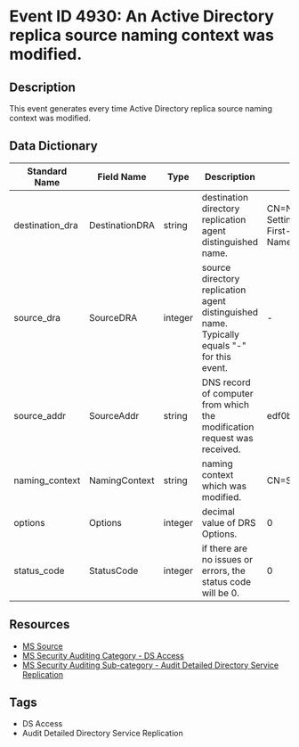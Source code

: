 # Event ID 4930: An Active Directory replica source naming context was modified.

## Description
This event generates every time Active Directory replica source naming context was modified.

## Data Dictionary
|Standard Name|Field Name|Type|Description|Sample Value|
|---|---|---|---|---|
|destination_dra|DestinationDRA|string|destination directory replication agent distinguished name.|CN=NTDS Settings,CN=WIN2012R2,CN=Servers,CN=Default-First-Site-Name,CN=Sites,CN=Configuration,DC=contoso,DC=local|
|source_dra|SourceDRA|integer|source directory replication agent distinguished name. Typically equals "-" for this event.|-|
|source_addr|SourceAddr|string|DNS record of computer from which the modification request was received.|edf0bef9-1f73-4df3-8991-f6ec2d4ef3ae|
|naming_context|NamingContext|string|naming context which was modified.|CN=Schema,CN=Configuration,DC=contoso,DC=local|
|options|Options|integer|decimal value of DRS Options.|0|
|status_code|StatusCode|integer|if there are no issues or errors, the status code will be 0.|0|

## Resources
* [MS Source](https://github.com/MicrosoftDocs/windows-itpro-docs/blob/public/windows/security/threat-protection/auditing/event-4930.md)
* [MS Security Auditing Category - DS Access](https://docs.microsoft.com/en-us/windows/security/threat-protection/auditing/advanced-security-audit-policy-settings#ds-access)
* [MS Security Auditing Sub-category - Audit Detailed Directory Service Replication](https://github.com/MicrosoftDocs/windows-itpro-docs/tree/master/windows/security/threat-protection/auditing/audit-detailed-directory-service-replication.md)

## Tags
* DS Access
* Audit Detailed Directory Service Replication